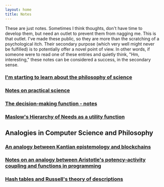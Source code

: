 ```yaml
---
layout: home
title: Notes
---
```


These are just notes. Sometimes I think thoughts, don't have time to develop them, but need an outlet to prevent them from nagging me. This is that outlet. I've made these public, so they are more than the scratching of a psychological itch. Their secondary purpose (which very well might never be fulfilled) is to potentially offer a novel point of view. In other words, if someone were to read one of these entries and quietly think, "Hm, interesting," these notes can be considered a success, in the secondary sense.

<!-- ### [Notes on friendship](/notes/notes-on-friendship) -->

### [I'm starting to learn about the philosophy of science](/notes/starting-to-learn-about-the-philosophy-of-science)

### [Notes on practical science](/notes/notes-on-practical-science)

### [The decision-making function - notes](/notes/decision-making-function-notes)

### [Maslow's Hierarchy of Needs as a utility function](/notes/maslows-hierarchy-of-needs-as-a-utility-function)

<!-- ### [Internal conflict and the internal community](/notes/internal-conflict-and-the-internal-community) -->

## Analogies in Computer Science and Philosophy

### [An analogy between Kantian epistemology and blockchains](/notes/an-analogy-between-kant-and-blockchains)

### [Notes on an analogy between Aristotle's potency-activity coupling and functions in programming](/notes/notes-on-the-analogy-between-a-potency-activity-and-a-function)

### [Hash tables and Russell's theory of descriptions](/notes/hash-tables-and-russells-theory-of-descriptions)

